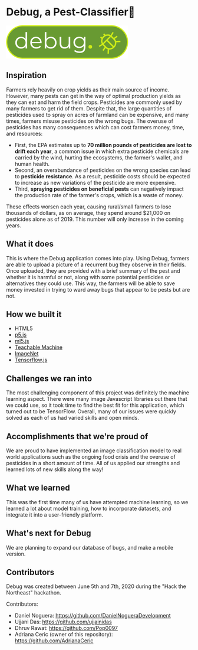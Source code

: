 # Debug, a Pest-Classifier🐞
![GitHub Logo](img/DebugLogo.png)
## Inspiration
Farmers rely heavily on crop yields as their main source of income. However, many pests can get in the way of optimal production yields as they can eat and harm the field crops. Pesticides are commonly used by many farmers to get rid of them. Despite that, the large quantities of pesticides used to spray on acres of farmland can be expensive, and many times, farmers misuse pesticides on the wrong bugs. The overuse of pesticides has many consequences which can cost farmers money, time, and resources:

- First, the EPA estimates up to **70 million pounds of pesticides are lost to drift each year**, a common issue in which extra pesticide chemicals are carried by the wind, hurting the ecosystems, the farmer's wallet, and human health.
- Second, an overabundance of pesticides on the wrong species can lead to **pesticide resistance**. As a result, pesticide costs should be expected to increase as new variations of the pesticide are more expensive. 
- Third, **spraying pesticides on beneficial pests** can negatively impact the production rate of the farmer's crops, which is a waste of money. 

These effects worsen each year, causing rural/small farmers to lose thousands of dollars, as on average, they spend around $21,000 on pesticides alone as of 2019. This number will only increase in the coming years. 
 
## What it does
This is where the Debug application comes into play. Using Debug, farmers are able to upload a picture of a recurrent bug they observe in their fields. Once uploaded, they are provided with a brief summary of the pest and whether it is harmful or not, along with some potential pesticides or alternatives they could use. This way, the farmers will be able to save money invested in trying to ward away bugs that appear to be pests but are not.  

## How we built it
- HTML5
- [p5.js](https://p5js.org/)
- [ml5.js](https://ml5js.org/)
- [Teachable Machine](https://teachablemachine.withgoogle.com/)
- [ImageNet](http://www.image-net.org/index)
- [Tensorflow.js](https://www.tensorflow.org/js)

## Challenges we ran into
The most challenging component of this project was definitely the machine learning aspect. There were many image Javascript libraries out there that we could use, so it took time to find the best fit for this application, which turned out to be TensorFlow. Overall, many of our issues were quickly solved as each of us had varied skills and open minds. 

## Accomplishments that we're proud of
We are  proud to have implemented an image classification model to real world applications such as the ongoing food crisis and the overuse of pesticides in a short amount of time. All of us applied our strengths and learned lots of new skills along the way!

## What we learned
This was the first time many of us have attempted machine learning, so we learned a lot about model training, how to incorporate datasets, and integrate it into a user-friendly platform. 

## What's next for Debug
We are planning to expand our database of bugs, and make a mobile version. 

## Contributors
Debug was created between June 5th and 7th, 2020 during the "Hack the Northeast" hackathon. 

Contributors: 
- Daniel Noguera: https://github.com/DanielNogueraDevelopment
- Ujjani Das: https://github.com/ujjainidas
- Dhruv Rawat: https://github.com/Pop0097
- Adriana Ceric (owner of this repository): https://github.com/AdrianaCeric
